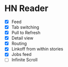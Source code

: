 # HN Reader

- [x] Feed
- [x] Tab switching
- [x] Pull to Refresh
- [x] Detail view
- [x] Routing
- [x] Linkoff from within stories
- [x] Jobs feed
- [ ] Infinite Scroll